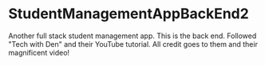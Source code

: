 # StudentManagementAppBackEnd2
Another full stack student management app.  This is the back end.  Followed "Tech with Den" and their YouTube tutorial.  All credit goes to them and their magnificent video!

